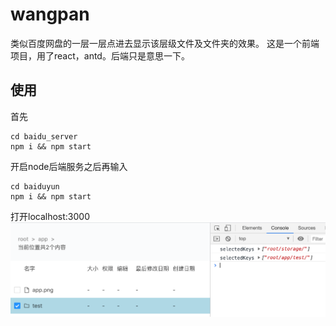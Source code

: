 # wangpan
类似百度网盘的一层一层点进去显示该层级文件及文件夹的效果。
这是一个前端项目，用了react，antd。后端只是意思一下。

## 使用
首先
```
cd baidu_server 
npm i && npm start
```
开启node后端服务之后再输入
```
cd baiduyun
npm i && npm start
```
打开localhost:3000
![Alt text](./show.png)
